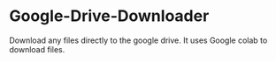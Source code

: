 # Google-Drive-Downloader
Download any files directly to the google drive. It uses Google colab to download files.
